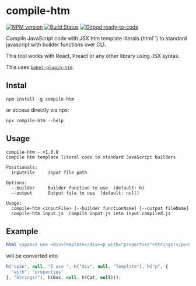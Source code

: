 # compile-htm
[![NPM version](https://img.shields.io/npm/v/compile-htm.svg)](http://npmjs.com/package/compile-htm)
[![Build Status](https://github.com/extremeheat/compile-htm/actions/workflows/ci.yml/badge.svg)](https://github.com/extremeheat/compile-htm/actions/workflows/)
[![Gitpod ready-to-code](https://img.shields.io/badge/Gitpod-ready--to--code-blue?logo=gitpod)](https://gitpod.io/#https://github.com/extremeheat/compile-htm)

Compile JavaScript code with JSX htm template literals (html``) to standard javascript with builder functions over CLI.

This tool works with React, Preact or any other library using JSX syntax.

This uses [`babel-plugin-htm`](https://github.com/developit/htm/tree/master/packages/babel-plugin-htm).

## Instal
```
npm install -g compile-htm
```

or access directly via npx:
```
npx compile-htm --help
```

## Usage

```
compile-htm - v1.0.0
Compile htm template literal code to standard JavaScript builders

Positionals:
  inputFile     Input file path

Options:
  --builder     Builder function to use  (default: h)
  --output      Output file to use  (default: null)

Usage:
  compile-htm <inputFile> [--builder functionName] [--output fileName]
  compile-htm input.js  Compile input.js into input.compiled.js
```

## Example

```js
html`<span>I use <div>Template</div><p with="properties">Strings!</p><${Box}><${Cat} /></${Box}></span>`
```

will be converted into

```js
h("span", null, "I use ", h("div", null, "Template"), h("p", {
  "with": "properties"
}, "Strings!"), h(Box, null, h(Cat, null)));
```